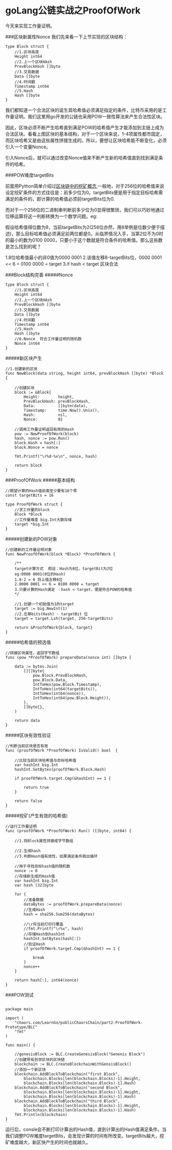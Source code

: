 # goLang公链实战之ProofOfWork

今天来实现工作量证明。

###区块新属性Nonce
我们先来看一下上节实现的区块结构：
```
type Block struct {
	//1.区块高度
	Height int64
	//2.上一个区块HAsh
	PrevBlockHash []byte
	//3.交易数据
	Data []byte
	//4.时间戳
	Timestamp int64
	//5.Hash
	Hash []byte
}
```

我们都知道一个合法区块的诞生其哈希值必须满足指定的条件，比特币采用的是工作量证明。我们这里用go开发的公链也采用POW一致性算法来产生合法性区块。

因此，区块必须不断产生哈希直到满足POW的哈希值产生才能添加到主链上成为合法区块。看看上图区块的基本结构，对于一个区块来说，1-4项属性都市固定，而区块哈希又是由这些属性拼接生成的。所以，要想让区块哈希能不断变化，必须引入一个变量Nonce。

引入Nonce后，就可以通过改变Nonce值来不断产生新的哈希值直到找到满足条件的哈希。

###POW难度targetBits

前面用Python简单介绍过[区块链中的挖矿概念](https://www.jianshu.com/p/b39c361687c1),一般地，对于256位的哈希值来说设定挖矿条件的方式往往是：前多少位为0。targetBits便是用于指定目标哈希需满足的条件的，即计算的哈希值必须前targetBits位为0.

而对于一个256位的二进制串判断前多少位为0显得很繁琐，我们可以巧妙地通过位移运算将这一判断转换为一个数学问题。eg:

假设哈希值得位数为8，当前targetBits为2(256位亦然，用8举例是位数少便于描述)，那么目标哈希值必须满足前两位都是0。从临界情况入手，当第2位不为0时的最小的数为0100 0000，只要小于这个数就是符合条件的哈希值。那么这些数是怎么找到的呢？

1.8位哈希值最小的非0值为0000 0001
2.该值左移8-targetBits位，0000 0001 << 6 = 0100 0000 = target
3.if hash < target 区块合法

###Block结构完善
#####Nonce
```
type Block struct {
	//1.区块高度
	Height int64
	//2.上一个区块HAsh
	PrevBlockHash []byte
	//3.交易数据
	Data []byte
	//4.时间戳
	Timestamp int64
	//5.Hash
	Hash []byte
	//6.Nonce  符合工作量证明的随机数
	Nonce int64
}
```
#####新区块产生
```
//1.创建新的区块
func NewBlock(data string, height int64, prevBlockHash []byte) *Block {

	//创建区块
	block := &Block{
		Height:        height,
		PrevBlockHash: prevBlockHash,
		Data:          []byte(data),
		Timestamp:     time.Now().Unix(),
		Hash:          nil,
		Nonce:         0}

	//调用工作量证明返回有效的Hash
	pow := NewProofOfWork(block)
	hash, nonce := pow.Run()
	block.Hash = hash[:]
	block.Nonce = nonce

	fmt.Printf("\r%d-%x\n", nonce, hash)

	return block
}
```

###ProofOfWork
#####基本结构
```
//期望计算的Hash值前面至少要有16个零
const targetBits = 16

type ProofOfWork struct {
	//求工作量的block
	Block *Block
	//工作量难度 big.Int大数存储
	target *big.Int
}
```

#####创建新的POW对象
```
//创建新的工作量证明对象
func NewProofOfWork(block *Block) *ProofOfWork {

	/**
	target计算方式  假设：Hash为8位，targetBit为2位
	eg:0000 0001(8位的Hash)
	1.8-2 = 6 将上值左移6位
	2.0000 0001 << 6 = 0100 0000 = target
	3.只要计算的Hash满足 ：hash < target，便是符合POW的哈希值
	*/

	//1.创建一个初始值为1的target
	target := big.NewInt(1)
	//2.左移bits(Hash) - targetBit 位
	target = target.Lsh(target, 256-targetBits)

	return &ProofOfWork{block, target}
}
```

#####哈希值的预选值
```
//拼接区块属性，返回字节数组
func (pow *ProofOfWork) prepareData(nonce int) []byte {

	data := bytes.Join(
		[][]byte{
			pow.Block.PrevBlockHash,
			pow.Block.Data,
			IntToHex(pow.Block.Timestamp),
			IntToHex(int64(targetBits)),
			IntToHex(int64(nonce)),
			IntToHex(int64(pow.Block.Height)),
		},
		[]byte{},
	)

	return data
}
```

#####区块有效性验证
```
//判断当前区块是否有效
func (proofOfWork *ProofOfWork) IsValid() bool  {

	//比较当前区块哈希值与目标哈希值
	var hashInt big.Int
	hashInt.SetBytes(proofOfWork.Block.Hash)

	if proofOfWork.target.Cmp(&hashInt) == 1 {

		return true
	}

	return false
}
```

#####挖矿(产生有效的哈希值)
```
//运行工作量证明
func (proofOfWork *ProofOfWork) Run() ([]byte, int64) {

	//1.将Block属性拼接成字节数组

	//2.生成hash
	//3.判断Hash值有效性，如果满足条件跳出循环

	//用于寻找目标hash值的随机数
	nonce := 0
	//存储新生成的Hash值
	var hashInt big.Int
	var hash [32]byte

	for {
		//准备数据
		dataBytes := proofOfWork.prepareData(nonce)
		//生成Hash
		hash = sha256.Sum256(dataBytes)

		//\r将当前打印行覆盖
		//fmt.Printf("\r%x", hash)
		//存储Hash到hashInt
		hashInt.SetBytes(hash[:])
		//验证Hash
		if proofOfWork.target.Cmp(&hashInt) == 1 {

			break
		}
		nonce++
	}

	return hash[:], int64(nonce)
}
```

###POW测试
```

package main

import (
	"chaors.com/LearnGo/publicChaorsChain/part2-ProofOfWork-Prototype/BLC"
	"fmt"
)

func main() {

	//genesisBlock := BLC.CreateGenesisBlock("Genenis Block")
	//创建带有创世区块的区块链
	blockchain := BLC.CreateBlockchainWithGensisBlock()
	//添加一个新区快
	blockchain.AddBlockToBlockchain("first Block",
		blockchain.Blocks[len(blockchain.Blocks)-1].Height,
		blockchain.Blocks[len(blockchain.Blocks)-1].Hash)
	blockchain.AddBlockToBlockchain("second Block",
		blockchain.Blocks[len(blockchain.Blocks)-1].Height,
		blockchain.Blocks[len(blockchain.Blocks)-1].Hash)
	blockchain.AddBlockToBlockchain("third Block",
		blockchain.Blocks[len(blockchain.Blocks)-1].Height,
		blockchain.Blocks[len(blockchain.Blocks)-1].Hash)
	fmt.Println(blockchain)
}
```

运行后，consle会不断打印计算出的Hash值，直到计算出的Hash值满足条件。当我们调整POW难度targetBits，会发现计算的时间有所改变。targetBits越大，挖矿难度越大，新区快产生的时间也就越久。










